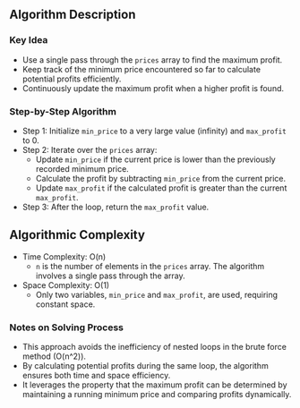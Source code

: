 ## Algorithm Description
### Key Idea
- Use a single pass through the ```prices``` array to find the maximum profit.
- Keep track of the minimum price encountered so far to calculate potential profits efficiently.
- Continuously update the maximum profit when a higher profit is found.

### Step-by-Step Algorithm
- Step 1: Initialize ```min_price``` to a very large value (infinity) and ```max_profit``` to 0.
- Step 2: Iterate over the ```prices``` array:
  - Update ```min_price``` if the current price is lower than the previously recorded minimum price.
  - Calculate the profit by subtracting ```min_price``` from the current price.
  - Update ```max_profit``` if the calculated profit is greater than the current ```max_profit```.
- Step 3: After the loop, return the ```max_profit``` value.

## Algorithmic Complexity
- Time Complexity: O(n)
  - ```n``` is the number of elements in the ```prices``` array. The algorithm involves a single pass through the array.
- Space Complexity: O(1)
  - Only two variables, ```min_price``` and ```max_profit```, are used, requiring constant space.

### Notes on Solving Process
- This approach avoids the inefficiency of nested loops in the brute force method (O(n^2)).
- By calculating potential profits during the same loop, the algorithm ensures both time and space efficiency.
- It leverages the property that the maximum profit can be determined by maintaining a running minimum price and comparing profits dynamically.